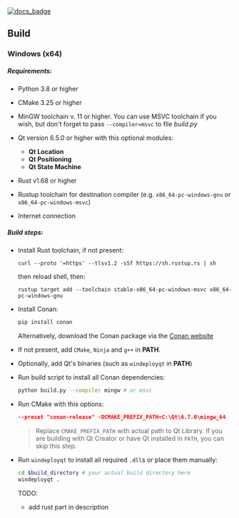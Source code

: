 <a href="https://quasar-project.github.io/corona/index.html">
<img src="https://img.shields.io/badge/documentation-doxygen-white?style=for-the-badge&logo=readthedocs" alt="docs_badge"/>
</a>

## Build

### Windows (x64)

##### Requirements:

- Python 3.8 or higher

- CMake 3.25 or higher

- MinGW toolchain v. 11 or higher. You can use MSVC toolchain if you wish, but don't forget to pass `--compiler=msvc` to file *build.py*

- Qt version 6.5.0 or higher with this optional modules:

  - **Qt Location**
  - **Qt Positioning**
  - **Qt State Machine**
- Rust v1.68 or higher
- Rustup toolchain for destination compiler (e.g. `x86_64-pc-windows-gnu` or `x86_64-pc-windows-msvc`)
- Internet connection

  

##### Build steps:

- Install Rust toolchain, if not present:
  ```shell
  curl --proto '=https' --tlsv1.2 -sSf https://sh.rustup.rs | sh
  ``` 
  then reload shell, then: 
  ```shell
  rustup target add --toolchain stable-x86_64-pc-windows-msvc x86_64-pc-windows-gnu
  ```
- Install Conan:
  ```sh
  pip install conan
  ```

  Alternatively, download the Conan package via the [Conan website](https://conan.io/downloads)

- If not present, add `CMake`, `Ninja` and `g++` in **PATH**.
- Optionally, add Qt's binaries (such as `windeployqt` in **PATH**)

- Run build script to install all Conan dependencies:

  ```sh
  python build.py --compiler mingw # or msvc
  ```

- Run CMake with this options:

  ```cmake
  --preset "conan-release" -DCMAKE_PREFIX_PATH=C:\Qt\6.7.0\mingw_64 
  ```

  > Replace `CMAKE_PREFIX_PATH` with actual path to Qt Library. If you are building with Qt Creator or have Qt installed in `PATH`, you can skip this step.

- Run `windeployqt` to install all required `.dll`s or place them manually:

  ```sh
  cd $build_directory # your actual build directory here
  windeployqt .
  ```

  TODO:
  - add rust part in description